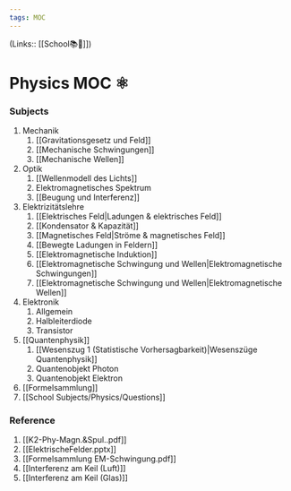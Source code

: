 ```yaml
---
tags: MOC
---
```

(Links:: [[School📚🏫]])
# Physics MOC ⚛
### Subjects

1. Mechanik
	1. [[Gravitationsgesetz und Feld]]
	2. [[Mechanische Schwingungen]]
	3. [[Mechanische Wellen]]
2. Optik
	1. [[Wellenmodell des Lichts]]
	2. Elektromagnetisches Spektrum
	3. [[Beugung und Interferenz]]
3. Elektrizitätslehre
	1. [[Elektrisches Feld|Ladungen & elektrisches Feld]]
	2. [[Kondensator & Kapazität]]
	3. [[Magnetisches Feld|Ströme & magnetisches Feld]]
	4. [[Bewegte Ladungen in Feldern]]
	5. [[Elektromagnetische Induktion]]
	6. [[Elektromagnetische Schwingung und Wellen|Elektromagnetische Schwingungen]]
	7. [[Elektromagnetische Schwingung und Wellen|Elektromagnetische Wellen]]
4. Elektronik
	1. Allgemein
	2. Halbleiterdiode
	3. Transistor
5. [[Quantenphysik]]
	1. [[Wesenszug 1 (Statistische Vorhersagbarkeit)|Wesenszüge Quantenphysik]]
	2. Quantenobjekt Photon
	3. Quantenobjekt Elektron
6. [[Formelsammlung]]
7. [[School Subjects/Physics/Questions]]
### Reference
1. [[K2-Phy-Magn.&Spul..pdf]]
2. [[ElektrischeFelder.pptx]]
3. [[Formelsammlung EM-Schwingung.pdf]]
4. [[Interferenz am Keil (Luft)]]
5. [[Interferenz am Keil (Glas)]]